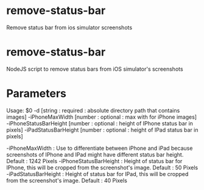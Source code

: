 # remove-status-bar
Remove status bar from ios simulator screenshots

remove-status-bar
========
NodeJS script to remove status bars from iOS simulator's screenshots

Parameters
========
Usage: $0 -d [string : required : absolute directory path that contains images] -iPhoneMaxWidth [number : optional : max with for iPhone images] -iPhoneStatusBarHeight [number : optional : height of IPhone status bar in pixels] -iPadStatusBarHeight [number : optional : height of IPad status bar in pixels]

-iPhoneMaxWidth : Use to differentiate between iPhone and iPad because screenshots of IPhone and IPad might have different status bar height. Default : 1242 Pixels
-iPhoneStatusBarHeight : Height of status bar for IPhone, this will be cropped from the screenshot's image. Default : 50 Pixels
-iPadStatusBarHeight : Height of status bar for IPad, this will be cropped from the screenshot's image. Default : 40 Pixels











